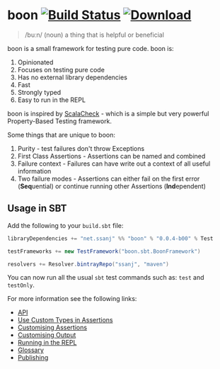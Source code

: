 # boon [![Build Status](https://travis-ci.org/ssanj/boon.svg?branch=master)](https://travis-ci.org/ssanj/boon) [ ![Download](https://api.bintray.com/packages/ssanj/maven/boon/images/download.svg) ](https://bintray.com/ssanj/maven/boon/_latestVersion)

> /buːn/ (noun)
> a thing that is helpful or beneficial

boon is a small framework for testing pure code. boon is:

1. Opinionated
1. Focuses on testing pure code
1. Has no external library dependencies
1. Fast
1. Strongly typed
1. Easy to run in the REPL

boon is inspired by [ScalaCheck](https://www.scalacheck.org) - which is a simple but very powerful Property-Based Testing framework.

Some things that are unique to boon:

1. Purity - test failures don't throw Exceptions
1. First Class Assertions - Assertions can be named and combined
1. Failure context - Failures can have write out a context of all useful information
1. Two failure modes - Assertions can either fail on the first error (**Seq**uential) or continue running other Assertions (**Ind**ependent)

## Usage in SBT ##

Add the following to your `build.sbt` file:

```scala
libraryDependencies += "net.ssanj" %% "boon" % "0.0.4-b00" % Test

testFrameworks += new TestFramework("boon.sbt.BoonFramework")

resolvers += Resolver.bintrayRepo("ssanj", "maven")
```

You can now run all the usual `sbt` test commands such as: `test` and `testOnly`.

For more information see the following links:

- [API](docs/api/index.md)
- [Use Custom Types in Assertions](docs/use-custom-types-in-assertions.md)
- [Customising Assertions](docs/customising-assertions.md)
- [Customising Output](docs/customising-output.md)
- [Running in the REPL](docs/running-in-the-repl.md)
- [Glossary](docs/glossary/index.md)
- [Publishing](docs/publishing.md)
